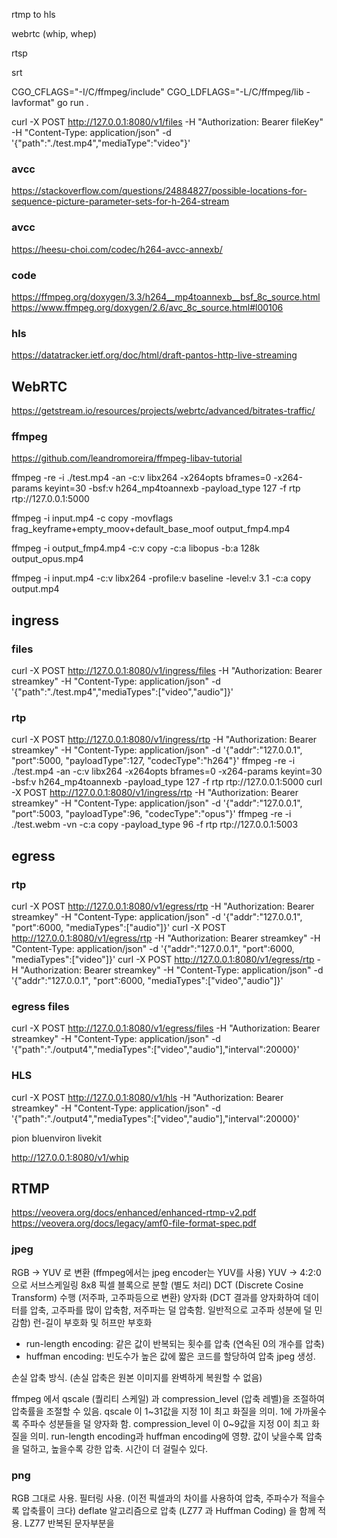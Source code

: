 rtmp to hls

webrtc (whip, whep)

rtsp

srt


CGO_CFLAGS="-I/C/ffmpeg/include" CGO_LDFLAGS="-L/C/ffmpeg/lib -lavformat" go run .


curl -X POST http://127.0.0.1:8080/v1/files -H "Authorization: Bearer fileKey" -H "Content-Type: application/json" -d '{"path":"./test.mp4","mediaType":"video"}'


### avcc
https://stackoverflow.com/questions/24884827/possible-locations-for-sequence-picture-parameter-sets-for-h-264-stream

### avcc
https://heesu-choi.com/codec/h264-avcc-annexb/

### code
https://ffmpeg.org/doxygen/3.3/h264__mp4toannexb__bsf_8c_source.html
https://www.ffmpeg.org/doxygen/2.6/avc_8c_source.html#l00106

### hls
https://datatracker.ietf.org/doc/html/draft-pantos-http-live-streaming

## WebRTC
https://getstream.io/resources/projects/webrtc/advanced/bitrates-traffic/


### ffmpeg
https://github.com/leandromoreira/ffmpeg-libav-tutorial


ffmpeg -re -i ./test.mp4 -an -c:v libx264 -x264opts bframes=0 -x264-params keyint=30 -bsf:v h264_mp4toannexb -payload_type 127 -f rtp rtp://127.0.0.1:5000

ffmpeg -i input.mp4 -c copy -movflags frag_keyframe+empty_moov+default_base_moof output_fmp4.mp4

ffmpeg -i output_fmp4.mp4 -c:v copy -c:a libopus -b:a 128k output_opus.mp4

ffmpeg -i input.mp4 -c:v libx264 -profile:v baseline -level:v 3.1 -c:a copy output.mp4

## ingress
### files
curl -X POST http://127.0.0.1:8080/v1/ingress/files -H "Authorization: Bearer streamkey" -H "Content-Type: application/json" -d '{"path":"./test.mp4","mediaTypes":["video","audio"]}'
### rtp
curl -X POST http://127.0.0.1:8080/v1/ingress/rtp -H "Authorization: Bearer streamkey" -H "Content-Type: application/json" -d '{"addr":"127.0.0.1", "port":5000, "payloadType":127, "codecType":"h264"}'
ffmpeg -re -i ./test.mp4 -an -c:v libx264 -x264opts bframes=0 -x264-params keyint=30 -bsf:v h264_mp4toannexb -payload_type 127 -f rtp rtp://127.0.0.1:5000
curl -X POST http://127.0.0.1:8080/v1/ingress/rtp -H "Authorization: Bearer streamkey" -H "Content-Type: application/json" -d '{"addr":"127.0.0.1", "port":5003, "payloadType":96, "codecType":"opus"}'
ffmpeg -re -i ./test.webm -vn -c:a copy -payload_type 96 -f rtp rtp://127.0.0.1:5003

## egress
### rtp
curl -X POST http://127.0.0.1:8080/v1/egress/rtp -H "Authorization: Bearer streamkey" -H "Content-Type: application/json" -d '{"addr":"127.0.0.1", "port":6000, "mediaTypes":["audio"]}'
curl -X POST http://127.0.0.1:8080/v1/egress/rtp -H "Authorization: Bearer streamkey" -H "Content-Type: application/json" -d '{"addr":"127.0.0.1", "port":6000, "mediaTypes":["video"]}'
curl -X POST http://127.0.0.1:8080/v1/egress/rtp -H "Authorization: Bearer streamkey" -H "Content-Type: application/json" -d '{"addr":"127.0.0.1", "port":6000, "mediaTypes":["video","audio"]}'

### egress files
curl -X POST http://127.0.0.1:8080/v1/egress/files -H "Authorization: Bearer streamkey" -H "Content-Type: application/json" -d '{"path":"./output4","mediaTypes":["video","audio"],"interval":20000}'

### HLS
curl -X POST http://127.0.0.1:8080/v1/hls -H "Authorization: Bearer streamkey" -H "Content-Type: application/json" -d '{"path":"./output4","mediaTypes":["video","audio"],"interval":20000}'

pion
bluenviron
livekit


http://127.0.0.1:8080/v1/whip


## RTMP
https://veovera.org/docs/enhanced/enhanced-rtmp-v2.pdf
https://veovera.org/docs/legacy/amf0-file-format-spec.pdf


### jpeg
RGB -> YUV 로 변환 (ffmpeg에서는 jpeg encoder는 YUV를 사용)
YUV -> 4:2:0 으로 서브스케일링
8x8 픽셀 블록으로 분할 (별도 처리)
DCT (Discrete Cosine Transform) 수행 (저주파, 고주파등으로 변환)
양자화 (DCT 결과를 양자화하여 데이터를 압축, 고주파를 많이 압축함, 저주파는 덜 압축함. 일반적으로 고주파 성분에 덜 민감함)
런-길이 부호화 및 허프만 부호화
- run-length encoding: 같은 값이 반복되는 횟수를 압축 (연속된 0의 개수를 압축)
- huffman encoding: 빈도수가 높은 값에 짧은 코드를 할당하여 압축
  jpeg 생성.

손실 압축 방식. (손실 압축은 원본 이미지를 완벽하게 복원할 수 없음)

ffmpeg 에서 qscale (퀄리티 스케일) 과 compression_level (압축 레벨)을 조절하여 압축률을 조절할 수 있음.
qscale 이 1~31값을 지정 1이 최고 화질을 의미.  1에 가까울수록 주파수 성분들을 덜 양자화 함.
compression_level 이 0~9값을 지정 0이 최고 화질을 의미. run-length encoding과 huffman encoding에 영향. 값이 낮을수록 압축을 덜하고, 높을수록 강한 압축. 시간이 더 걸릴수 있다.


### png
RGB 그대로 사용.
필터링 사용. (이전 픽셀과의 차이를 사용하여 압축, 주파수가 적을수록 압축률이 크다)
deflate 알고리즘으로 압축 (LZ77 과 Huffman Coding) 을 함께 적용.
LZ77 반복된 문자부분을